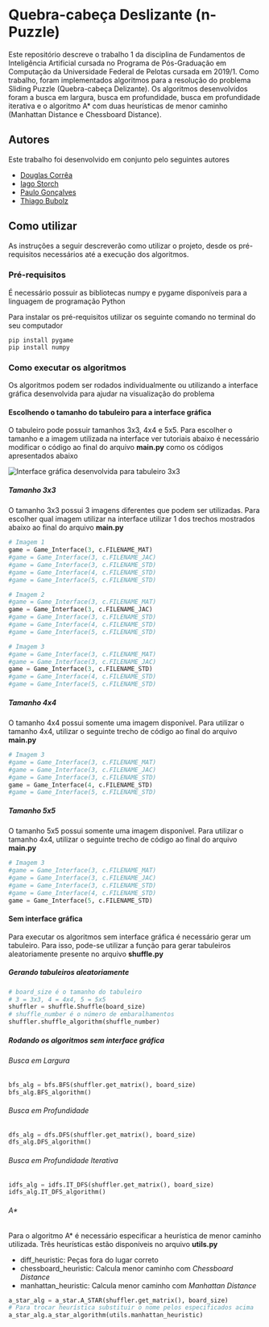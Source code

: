 # Quebra-cabeça Deslizante (n-Puzzle)

Este repositório descreve o trabalho 1 da disciplina de Fundamentos de Inteligência Artificial cursada no Programa de Pós-Graduação em Computação da Universidade Federal de Pelotas cursada  em 2019/1. Como trabalho, foram implementados algoritmos para a resolução do problema Sliding Puzzle (Quebra-cabeça Delizante). Os algoritmos desenvolvidos foram a busca em largura, busca em profundidade, busca em profundidade iterativa e o algoritmo A* com duas heurísticas de menor caminho (Manhattan Distance e Chessboard Distance).

## Autores
Este trabalho foi desenvolvido em conjunto pelo seguintes autores
* [Douglas Corrêa](https://github.com/douglasscorrea)
* [Iago Storch](https://github.com/iagostorch)
* [Paulo Gonçalves](https://github.com/pHgon)
* [Thiago Bubolz](https://github.com/thiagobubolz)

## Como utilizar

As instruções a seguir descreverão como utilizar o projeto, desde os pré-requisitos necessários até a execução dos algoritmos.

### Pré-requisitos

É necessário possuir as bibliotecas numpy e pygame disponíveis para a linguagem de programação Python

Para instalar os pré-requisitos utilizar os seguinte comando no terminal do seu computador
```
pip install pygame
pip install numpy
```

### Como executar os algoritmos

Os algoritmos podem ser rodados individualmente ou utilizando a interface gráfica desenvolvida para ajudar na visualização do problema

#### Escolhendo o tamanho do tabuleiro para a interface gráfica
O tabuleiro pode possuir tamanhos 3x3, 4x4 e 5x5. Para escolher o tamanho e a imagem utilizada na interface ver tutoriais abaixo é necessário modificar o código ao final do arquivo **main.py** como os códigos apresentados abaixo

![Interface gráfica desenvolvida para tabuleiro 3x3](https://github.com/pHgon/8Puzzle-FIA/blob/master/Interface/images/3x3.png)


#####  Tamanho 3x3
O tamanho 3x3 possui 3 imagens diferentes que podem ser utilizadas. Para escolher qual imagem utilizar na interface utilizar 1 dos trechos mostrados abaixo ao final do arquivo **main.py**
```python
# Imagem 1 
game = Game_Interface(3, c.FILENAME_MAT)
#game = Game_Interface(3, c.FILENAME_JAC)
#game = Game_Interface(3, c.FILENAME_STD)
#game = Game_Interface(4, c.FILENAME_STD)
#game = Game_Interface(5, c.FILENAME_STD)
```
```python
# Imagem 2
#game = Game_Interface(3, c.FILENAME_MAT)
game = Game_Interface(3, c.FILENAME_JAC)
#game = Game_Interface(3, c.FILENAME_STD)
#game = Game_Interface(4, c.FILENAME_STD)
#game = Game_Interface(5, c.FILENAME_STD)
```
```python
# Imagem 3
#game = Game_Interface(3, c.FILENAME_MAT)
#game = Game_Interface(3, c.FILENAME_JAC)
game = Game_Interface(3, c.FILENAME_STD)
#game = Game_Interface(4, c.FILENAME_STD)
#game = Game_Interface(5, c.FILENAME_STD)
```

#####  Tamanho 4x4
O tamanho 4x4 possui somente uma imagem disponível. Para utilizar o tamanho 4x4, utilizar o seguinte trecho de código ao final do arquivo **main.py**

```python
# Imagem 3
#game = Game_Interface(3, c.FILENAME_MAT)
#game = Game_Interface(3, c.FILENAME_JAC)
#game = Game_Interface(3, c.FILENAME_STD)
game = Game_Interface(4, c.FILENAME_STD)
#game = Game_Interface(5, c.FILENAME_STD)
```

#####  Tamanho 5x5
O tamanho 5x5 possui somente uma imagem disponível. Para utilizar o tamanho 4x4, utilizar o seguinte trecho de código ao final do arquivo **main.py**

```python
# Imagem 3
#game = Game_Interface(3, c.FILENAME_MAT)
#game = Game_Interface(3, c.FILENAME_JAC)
#game = Game_Interface(3, c.FILENAME_STD)
#game = Game_Interface(4, c.FILENAME_STD)
game = Game_Interface(5, c.FILENAME_STD)
```

#### Sem interface gráfica

Para executar os algoritmos sem interface gráfica é necessário gerar um tabuleiro. Para isso, pode-se utilizar a função para gerar tabuleiros aleatoriamente presente no arquivo **shuffle.py**

##### Gerando tabuleiros aleatoriamente
```python
# board_size é o tamanho do tabuleiro
# 3 = 3x3, 4 = 4x4, 5 = 5x5
shuffler = shuffle.Shuffle(board_size)
# shuffle_number é o número de embaralhamentos
shuffler.shuffle_algorithm(shuffle_number) 
```

##### Rodando os algoritmos sem interface gráfica
###### Busca em Largura
```python
bfs_alg = bfs.BFS(shuffler.get_matrix(), board_size)
bfs_alg.BFS_algorithm()
```
###### Busca em Profundidade
```python
dfs_alg = dfs.DFS(shuffler.get_matrix(), board_size)
dfs_alg.DFS_algorithm()
```
###### Busca em Profundidade Iterativa
```python
idfs_alg = idfs.IT_DFS(shuffler.get_matrix(), board_size)
idfs_alg.IT_DFS_algorithm()
```
###### A*
Para o algoritmo A* é necessário especificar a heurística de menor caminho utilizada. Três heurísticas estão disponíveis no arquivo **utils.py**

* diff_heuristic: Peças fora do lugar correto
* chessboard_heuristic: Calcula menor caminho com _Chessboard Distance_
* manhattan_heuristic: Calcula menor caminho com _Manhattan Distance_

```python
a_star_alg = a_star.A_STAR(shuffler.get_matrix(), board_size)
# Para trocar heurística substituir o nome pelos especificados acima
a_star_alg.a_star_algorithm(utils.manhattan_heuristic)
```



